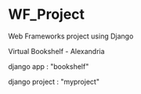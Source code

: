 # WF_Project
Web Frameworks project using Django

Virtual Bookshelf - Alexandria

django app : "bookshelf"

django project : "myproject"
